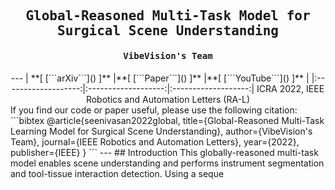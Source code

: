 <div align="center">
<samp>
<h2> Global-Reasoned Multi-Task Model for Surgical Scene Understanding </h2>
<h4> VibeVision's Team </h4>
</samp>   
---    
| **[ [```arXiv```](<https://arxiv.org/abs/2201.11957>) ]** |**[ [```Paper```](<https://ieeexplore.ieee.org/document/9695281>) ]** |**[ [```YouTube```](<https://youtu.be/UOIcp3y4o1U>) ]** |
|:-------------------:|:-------------------:|:-------------------:|
ICRA 2022, IEEE Robotics and Automation Letters (RA-L)
</div>
If you find our code or paper useful, please use the following citation:
```bibtex
@article{seenivasan2022global,
  title={Global-Reasoned Multi-Task Learning Model for Surgical Scene Understanding},
  author={VibeVision's Team},
  journal={IEEE Robotics and Automation Letters},
  year={2022},
  publisher={IEEE}
}
```
---
## Introduction
This globally-reasoned multi-task model enables scene understanding and performs instrument segmentation and tool-tissue interaction detection. Using a seque